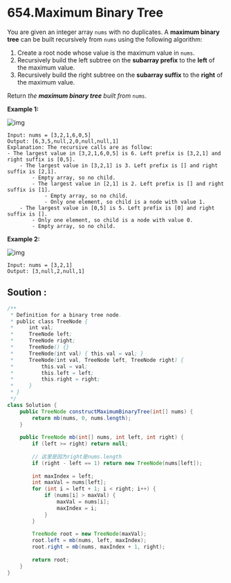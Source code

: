 # 654.Maximum Binary Tree

You are given an integer array `nums` with no duplicates. A **maximum binary tree** can be built recursively from `nums` using the following algorithm:

1. Create a root node whose value is the maximum value in `nums`.
2. Recursively build the left subtree on the **subarray prefix** to the **left** of the maximum value.
3. Recursively build the right subtree on the **subarray suffix** to the **right** of the maximum value.

Return *the **maximum binary tree** built from* `nums`.

 

**Example 1:**

![img](https://assets.leetcode.com/uploads/2020/12/24/tree1.jpg)

```
Input: nums = [3,2,1,6,0,5]
Output: [6,3,5,null,2,0,null,null,1]
Explanation: The recursive calls are as follow:
- The largest value in [3,2,1,6,0,5] is 6. Left prefix is [3,2,1] and right suffix is [0,5].
    - The largest value in [3,2,1] is 3. Left prefix is [] and right suffix is [2,1].
        - Empty array, so no child.
        - The largest value in [2,1] is 2. Left prefix is [] and right suffix is [1].
            - Empty array, so no child.
            - Only one element, so child is a node with value 1.
    - The largest value in [0,5] is 5. Left prefix is [0] and right suffix is [].
        - Only one element, so child is a node with value 0.
        - Empty array, so no child.
```

**Example 2:**

![img](https://assets.leetcode.com/uploads/2020/12/24/tree2.jpg)

```
Input: nums = [3,2,1]
Output: [3,null,2,null,1]
```





## Soution :

```java
/**
 * Definition for a binary tree node.
 * public class TreeNode {
 *     int val;
 *     TreeNode left;
 *     TreeNode right;
 *     TreeNode() {}
 *     TreeNode(int val) { this.val = val; }
 *     TreeNode(int val, TreeNode left, TreeNode right) {
 *         this.val = val;
 *         this.left = left;
 *         this.right = right;
 *     }
 * }
 */
class Solution {
    public TreeNode constructMaximumBinaryTree(int[] nums) {
        return mb(nums, 0, nums.length);
    }
    
    public TreeNode mb(int[] nums, int left, int right) {
        if (left >= right) return null;
        
      	// 这里是因为right是nums.length
        if (right - left == 1) return new TreeNode(nums[left]);
        
        int maxIndex = left;
        int maxVal = nums[left];
        for (int i = left + 1; i < right; i++) {
            if (nums[i] > maxVal) {
                maxVal = nums[i];
                maxIndex = i;
            }
        }
        
        TreeNode root = new TreeNode(maxVal);
        root.left = mb(nums, left, maxIndex);
        root.right = mb(nums, maxIndex + 1, right);
        
        return root;
    }
}
```


